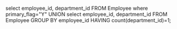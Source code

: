 select employee_id, department_id
FROM Employee
where primary_flag="Y"
UNION
select employee_id, department_id
FROM Employee
GROUP BY employee_id
HAVING count(department_id)=1;